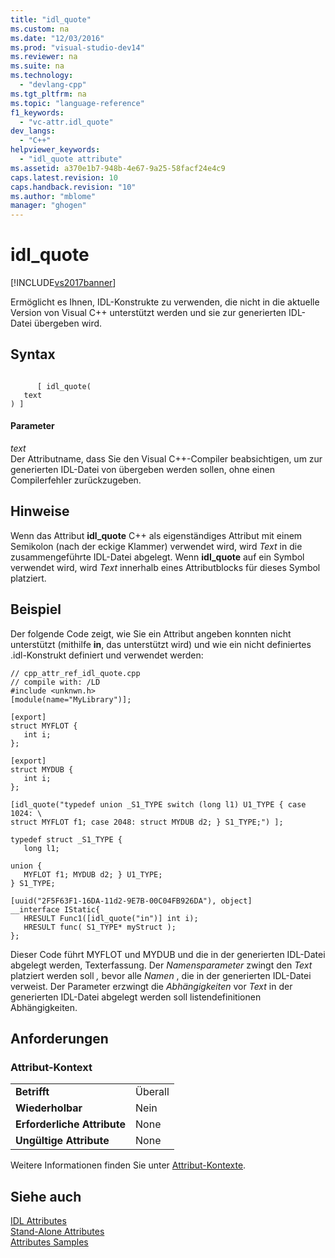 ```yaml
---
title: "idl_quote"
ms.custom: na
ms.date: "12/03/2016"
ms.prod: "visual-studio-dev14"
ms.reviewer: na
ms.suite: na
ms.technology: 
  - "devlang-cpp"
ms.tgt_pltfrm: na
ms.topic: "language-reference"
f1_keywords: 
  - "vc-attr.idl_quote"
dev_langs: 
  - "C++"
helpviewer_keywords: 
  - "idl_quote attribute"
ms.assetid: a370e1b7-948b-4e67-9a25-58facf24e4c9
caps.latest.revision: 10
caps.handback.revision: "10"
ms.author: "mblome"
manager: "ghogen"
---
```

# idl_quote
[!INCLUDE[vs2017banner](../assembler/inline/includes/vs2017banner.md)]

Ermöglicht es Ihnen, IDL\-Konstrukte zu verwenden, die nicht in die aktuelle Version von Visual C\+\+ unterstützt werden und sie zur generierten IDL\-Datei übergeben wird.  
  
## Syntax  
  
```  
  
      [ idl_quote(  
   text  
) ]  
```  
  
#### Parameter  
 *text*  
 Der Attributname, dass Sie den Visual C\+\+\-Compiler beabsichtigen, um zur generierten IDL\-Datei von übergeben werden sollen, ohne einen Compilerfehler zurückzugeben.  
  
## Hinweise  
 Wenn das Attribut **idl\_quote** C\+\+ als eigenständiges Attribut mit einem Semikolon \(nach der eckige Klammer\) verwendet wird, wird *Text* in die zusammengeführte IDL\-Datei abgelegt.  Wenn **idl\_quote** auf ein Symbol verwendet wird, wird *Text* innerhalb eines Attributblocks für dieses Symbol platziert.  
  
## Beispiel  
 Der folgende Code zeigt, wie Sie ein Attribut angeben konnten nicht unterstützt \(mithilfe **in**, das unterstützt wird\) und wie ein nicht definiertes .idl\-Konstrukt definiert und verwendet werden:  
  
```  
// cpp_attr_ref_idl_quote.cpp  
// compile with: /LD  
#include <unknwn.h>  
[module(name="MyLibrary")];  
  
[export]  
struct MYFLOT {  
   int i;  
};  
  
[export]  
struct MYDUB {  
   int i;  
};  
  
[idl_quote("typedef union _S1_TYPE switch (long l1) U1_TYPE { case 1024: \  
struct MYFLOT f1; case 2048: struct MYDUB d2; } S1_TYPE;") ];  
  
typedef struct _S1_TYPE {   
   long l1;   
  
union {   
   MYFLOT f1; MYDUB d2; } U1_TYPE;   
} S1_TYPE;  
  
[uuid("2F5F63F1-16DA-11d2-9E7B-00C04FB926DA"), object]  
__interface IStatic{  
   HRESULT Func1([idl_quote("in")] int i);  
   HRESULT func( S1_TYPE* myStruct );  
};  
```  
  
 Dieser Code führt MYFLOT und MYDUB und die in der generierten IDL\-Datei abgelegt werden, Texterfassung.  Der *Namensparameter* zwingt den *Text* platziert werden soll *,* bevor alle *Namen* , die in der generierten IDL\-Datei verweist.  Der Parameter erzwingt die *Abhängigkeiten* vor *Text* in der generierten IDL\-Datei abgelegt werden soll listendefinitionen Abhängigkeiten.  
  
## Anforderungen  
  
### Attribut\-Kontext  
  
|||  
|-|-|  
|**Betrifft**|Überall|  
|**Wiederholbar**|Nein|  
|**Erforderliche Attribute**|None|  
|**Ungültige Attribute**|None|  
  
 Weitere Informationen finden Sie unter [Attribut\-Kontexte](../windows/attribute-contexts.md).  
  
## Siehe auch  
 [IDL Attributes](../windows/idl-attributes.md)   
 [Stand\-Alone Attributes](../windows/stand-alone-attributes.md)   
 [Attributes Samples](assetId:///558ebdb2-082f-44dc-b442-d8d33bf7bdb8)